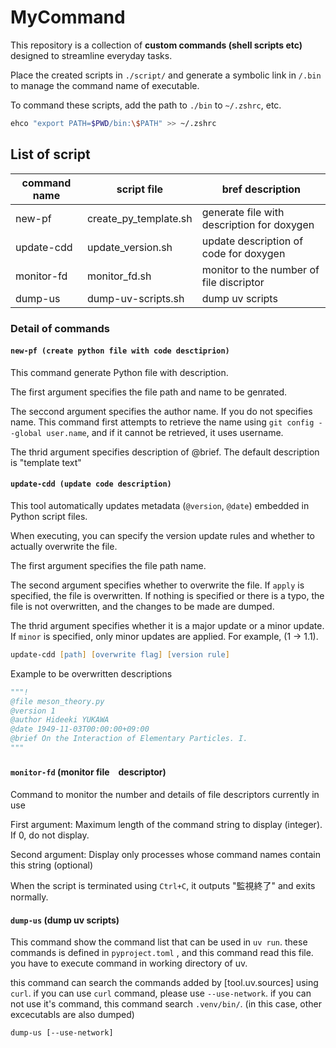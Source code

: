 # MyCommand

This repository is a collection of **custom commands (shell scripts etc)** designed to streamline everyday tasks.

Place the created scripts in `./script/` and generate a symbolic link in `/.bin` to manage the command name of executable.

To command these scripts, add the path to `./bin` to `~/.zshrc`, etc.


```zsh
ehco "export PATH=$PWD/bin:\$PATH" >> ~/.zshrc
```

## List of script

| command name | script file | bref description | 
| -- | -- | -- |
| new-pf | create_py_template.sh | generate file with description for doxygen |
| update-cdd | update_version.sh | update description of code for doxygen |
| monitor-fd | monitor_fd.sh | monitor to the number of file discriptor |
| dump-us | dump-uv-scripts.sh | dump uv scripts |

### Detail of commands

#### `new-pf (create python file with code desctiprion)`

This command generate Python file with description.

The first argument specifies the file path and name to be genrated.

The seccond argument specifies the author name. If you do not specifies name.
This command first attempts to retrieve the name using `git config --global user.name`, and if it cannot be retrieved, it uses username.

The thrid argument specifies description of @brief. The default description is "template text"

#### `update-cdd (update code description)`

This tool automatically updates metadata (`@version`, `@date`) embedded in Python script files.

When executing, you can specify the version update rules and whether to actually overwrite the file.

The first argument specifies the file path name.

The second argument specifies whether to overwrite the file. If `apply` is specified, the file is overwritten. If nothing is specified or there is a typo, the file is not overwritten, and the changes to be made are dumped.

The thrid argument specifies whether it is a major update or a minor update. If `minor` is specified, only minor updates are applied. For example, (1 -> 1.1).

```zsh
update-cdd [path] [overwrite flag] [version rule]

```

Example to be overwritten descriptions

```python
"""!
@file meson_theory.py
@version 1 
@author Hideeki YUKAWA
@date 1949-11-03T00:00:00+09:00 
@brief On the Interaction of Elementary Particles. I.
"""
```

#### `monitor-fd` (monitor file　descriptor)

Command to monitor the number and details of file descriptors currently in use

First argument: Maximum length of the command string to display (integer). If 0, do not display.

Second argument: Display only processes whose command names contain this string (optional)

When the script is terminated using `Ctrl+C`, it outputs "監視終了" and exits normally.


#### `dump-us` (dump uv scripts)

This command show the command list that can be used in `uv run`.
these commands is defined in `pyproject.toml` , and this command read this file.
you have to execute command in working directory of uv.


this command can search the commands added by [tool.uv.sources] using `curl`.
if you can use `curl` command, please use `--use-network`.
if you can not use it's command, this command search `.venv/bin/`.
(in this case, other excecutabls are also dumped)

```zs
dump-us [--use-network]
```
